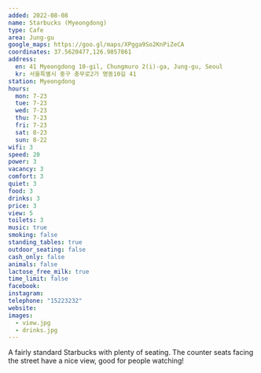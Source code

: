 ```yaml
---
added: 2022-08-08
name: Starbucks (Myeongdong)
type: Cafe
area: Jung-gu
google_maps: https://goo.gl/maps/XPgga9So2KnPiZeCA
coordinates: 37.5620477,126.9857861
address:
  en: 41 Myeongdong 10-gil, Chungmuro 2(i)-ga, Jung-gu, Seoul
  kr: 서울특별시 중구 충무로2가 명동10길 41
station: Myeongdong
hours:
  mon: 7-23
  tue: 7-23
  wed: 7-23
  thu: 7-23
  fri: 7-23
  sat: 8-23
  sun: 8-22
wifi: 3
speed: 20
power: 3
vacancy: 3
comfort: 3
quiet: 3
food: 3
drinks: 3
price: 3
view: 5
toilets: 3
music: true
smoking: false
standing_tables: true
outdoor_seating: false
cash_only: false
animals: false
lactose_free_milk: true
time_limit: false
facebook: 
instagram: 
telephone: "15223232"
website: 
images:
  - view.jpg
  - drinks.jpg
---
```


A fairly standard Starbucks with plenty of seating. The counter seats facing the street have a nice view, good for people watching!
